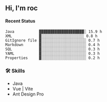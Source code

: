 ## Hi, I'm roc

<!--START_SECTION:waka-->
#### Recent Status

```text
Java           ▓▓▓▓▓▓▓▓▓▓▓▓▓▓▓▓▓▓▓▓░ 15.9 h
XML            ▓░░░░░░░░░░░░░░░░░░░ 0.8 h
GitIgnore file ▓░░░░░░░░░░░░░░░░░░░░ 0.7 h
Markdown       ▓░░░░░░░░░░░░░░░░░░░░ 0.4 h
SQL            ▓░░░░░░░░░░░░░░░░░░░░ 0.3 h
YAML           ▓░░░░░░░░░░░░░░░░░░░░ 0.3 h
Properties     ▓░░░░░░░░░░░░░░░░░░░░ 0.2 h
```
<!--END_SECTION:waka-->

### 🛠️ Skills
- Java
- Vue | Vite
- Ant Design Pro
